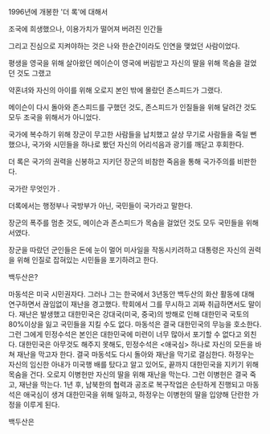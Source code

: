 1996년에 개봉한 '더 록'에 대해서

조국에 희생했으나, 이용가치가 떨어져 버려진 인간들

그리고 진심으로 지켜야하는 것은 나와 한순간이라도 인연을 맺었던 사람이었다. 

평생을 영국을 위해 살아왔던 메이슨이 영국에 버림받고 자신의 딸을 위해 목숨을 걸었던 것도 그랬고 

약혼녀와 자신의 아이를 위해 오로지 본인 밖에 몰랐던 존스피드가 그랬다. 

메이슨이 다시 돌아와 존스피드를 구했던 것도, 존스피드가 인질들을 위해 달려간 것도 모두 조국을 위해서가 아니었다. 

국가에 복수하기 위해 장군이 무고한 사람들을 납치했고 살상 무기로 사람들을 죽일 뻔 했으나, 국가와 시민들을 하나로 봤던 자신의 어리석음과 광기를 깨닫고 후회한다. 



더 록은 국가의 권력을 신봉하고 지키던 장군의 비참한 죽음을 통해 국가주의를 비판한다.

국가란 무엇인가 .

더록에서는 행정부나 국방부가 아닌, 국민들이 국가라고 말한다. 

장군의 폭주를 멈춘 것도, 메이슨과 존스피드가 목숨을 걸었던 것도 모두 국민들을 위해서였다.

장군을 따랐던 군인들은 돈에 눈이 멀어 미사일을 작동시키려하고 대통령은 자신의 권력을 위해 인질로 잡혀있는 시민들을 포기하려고 한다. 



백두산은? 

마동석은 미국 시민권자다. 그러나 그는 한국에서 3년동안 백두산의 화산 활동에 대해 연구하면서 끊임없이 재난을 경고했다. 학회에서 그를 무시하고 괴짜 취급하면서도 말이다. 재난은 발생했고 대한민국은 강대국(미국, 중국)의 방해로 인해 대한민국 국토의 80%이상을 잃고 국민들을 지킬 수도 없다. 마동석은 결국 대한민국의 무능을 호소한다. 그런 그에게 민정수석은 본인은 대한민국에 미련이 너무 많아서 포기할 수 없다고 외친다. 대한민국은 아무것도 해주지 못해도, 민정수석은 <애국심> 하나로 자신의 모든을 바쳐 재난을 막고자 한다. 결국 마동석도 다시 돌아와 재난을 막기로 결심한다. 하정우는 자신의 임신한 아내가 미국행 배를 탔다고 알고 있어도, 끝까지 대한민국을 지키기 위해 목숨을 건다. 오로지 이병헌만 자신의 딸을 위해 재난을 막는다. 그런 이병헌은 결국 죽고, 재난을 막는다. 1년 후, 남북한의 협력과 공조로 복구작업은 순탄하게 진행되고 마동석은 애국심이 생겨 대한민국을 위해 일하고, 하정우는 이병헌의 딸을 입양해 단란한 가정을 이루게 된다. 



백두산은 







